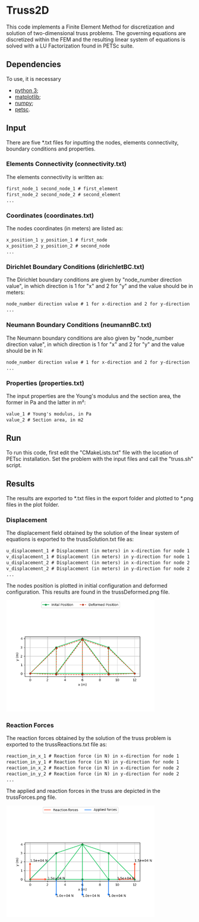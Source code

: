 # Truss2D

This code implements a Finite Element Method for discretization and solution of two-dimensional truss problems. The governing equations are discretized within the FEM and the resulting linear system of equations is solved with a LU Factorization found in PETSc suite.

## Dependencies

To use, it is necessary

- [python 3](https://www.python.org/downloads/);
- [matplotlib](https://pypi.org/project/matplotlib/);
- [numpy](https://pypi.org/project/numpy/);
- [petsc](https://www.mcs.anl.gov/petsc/index.html).

## Input

There are five \*.txt files for inputting the nodes, elements connectivity, boundary conditions and properties.

### Elements Connectivity (connectivity.txt)

The elements connectivity is written as:
```shell
first_node_1 second_node_1 # first_element
first_node_2 second_node_2 # second_element
...
```

### Coordinates (coordinates.txt)

The nodes coordinates (in meters) are listed as:
```shell
x_position_1 y_position_1 # first_node
x_position_2 y_position_2 # second_node
...
```

### Dirichlet Boundary Conditions (dirichletBC.txt)

The Dirichlet boundary conditions are given by "node_number direction value", in which direction is 1 for "x" and 2 for "y" and the value should be in meters:
```shell
node_number direction value # 1 for x-direction and 2 for y-direction
...
```

### Neumann Boundary Conditions (neumannBC.txt)

The Neumann boundary conditions are also given  by "node_number direction value", in which direction is 1 for "x" and 2 for "y" and the value should be in N:
```shell
node_number direction value # 1 for x-direction and 2 for y-direction
...
```

### Properties (properties.txt)

The input properties are the Young's modulus and the section area, the former in Pa and the latter in m²:
```shell
value_1 # Young's modulus, in Pa
value_2 # Section area, in m2
```

## Run

To run this code, first edit the "CMakeLists.txt" file with the location of PETsc installation. Set the problem with the input files and call the "truss.sh" script.

## Results

The results are exported to \*.txt files in the export folder and plotted to \*.png files in the plot folder.

### Displacement

The displacement field obtained by the solution of the linear system of equations is exported to the trussSolution.txt file as:
```shell
u_displacement_1 # Displacement (in meters) in x-direction for node 1
v_displacement_1 # Displacement (in meters) in y-direction for node 1
u_displacement_2 # Displacement (in meters) in x-direction for node 2
v_displacement_2 # Displacement (in meters) in y-direction for node 2
...
```

The nodes position is plotted in initial configuration and deformed configuration. This results are found in the trussDeformed.png file.

<p float="left">
	<img src="plot/trussDeformed.png" alt="deformed" height=300/>
</p>

### Reaction Forces

The reaction forces obtained by the solution of the truss problem is exported to the trussReactions.txt file as:
```shell
reaction_in_x_1 # Reaction force (in N) in x-direction for node 1
reaction_in_y_1 # Reaction force (in N) in y-direction for node 1
reaction_in_x_2 # Reaction force (in N) in x-direction for node 2
reaction_in_y_2 # Reaction force (in N) in y-direction for node 2
...
```

The applied and reaction forces in the truss are depicted in the trussForces.png file.

<p float="left">
	<img src="plot/trussForces.png" alt="forces" height=300/>
</p>